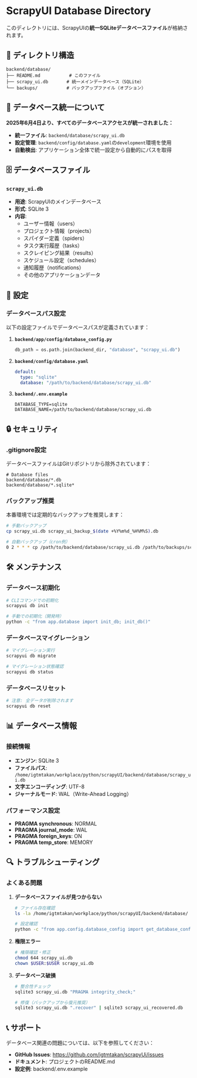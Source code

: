 # ScrapyUI Database Directory

このディレクトリには、ScrapyUIの**統一SQLiteデータベースファイル**が格納されます。

## 📁 ディレクトリ構造

```
backend/database/
├── README.md           # このファイル
├── scrapy_ui.db       # 統一メインデータベース（SQLite）
└── backups/           # バックアップファイル（オプション）
```

## 🔄 データベース統一について

**2025年6月4日より、すべてのデータベースアクセスが統一されました：**

- **統一ファイル**: `backend/database/scrapy_ui.db`
- **設定管理**: `backend/config/database.yaml`の`development`環境を使用
- **自動検出**: アプリケーション全体で統一設定から自動的にパスを取得

## 🗄️ データベースファイル

### `scrapy_ui.db`
- **用途**: ScrapyUIのメインデータベース
- **形式**: SQLite 3
- **内容**: 
  - ユーザー情報（users）
  - プロジェクト情報（projects）
  - スパイダー定義（spiders）
  - タスク実行履歴（tasks）
  - スクレイピング結果（results）
  - スケジュール設定（schedules）
  - 通知履歴（notifications）
  - その他のアプリケーションデータ

## 🔧 設定

### データベースパス設定
以下の設定ファイルでデータベースパスが定義されています：

1. **`backend/app/config/database_config.py`**
   ```python
   db_path = os.path.join(backend_dir, "database", "scrapy_ui.db")
   ```

2. **`backend/config/database.yaml`**
   ```yaml
   default:
     type: "sqlite"
     database: "/path/to/backend/database/scrapy_ui.db"
   ```

3. **`backend/.env.example`**
   ```env
   DATABASE_TYPE=sqlite
   DATABASE_NAME=/path/to/backend/database/scrapy_ui.db
   ```

## 🔒 セキュリティ

### .gitignore設定
データベースファイルはGitリポジトリから除外されています：

```gitignore
# Database files
backend/database/*.db
backend/database/*.sqlite*
```

### バックアップ推奨
本番環境では定期的なバックアップを推奨します：

```bash
# 手動バックアップ
cp scrapy_ui.db scrapy_ui_backup_$(date +%Y%m%d_%H%M%S).db

# 自動バックアップ（cron例）
0 2 * * * cp /path/to/backend/database/scrapy_ui.db /path/to/backups/scrapy_ui_$(date +\%Y\%m\%d).db
```

## 🛠️ メンテナンス

### データベース初期化
```bash
# CLIコマンドでの初期化
scrapyui db init

# 手動での初期化（開発時）
python -c "from app.database import init_db; init_db()"
```

### データベースマイグレーション
```bash
# マイグレーション実行
scrapyui db migrate

# マイグレーション状態確認
scrapyui db status
```

### データベースリセット
```bash
# 注意: 全データが削除されます
scrapyui db reset
```

## 📊 データベース情報

### 接続情報
- **エンジン**: SQLite 3
- **ファイルパス**: `/home/igtmtakan/workplace/python/scrapyUI/backend/database/scrapy_ui.db`
- **文字エンコーディング**: UTF-8
- **ジャーナルモード**: WAL（Write-Ahead Logging）

### パフォーマンス設定
- **PRAGMA synchronous**: NORMAL
- **PRAGMA journal_mode**: WAL
- **PRAGMA foreign_keys**: ON
- **PRAGMA temp_store**: MEMORY

## 🔍 トラブルシューティング

### よくある問題

1. **データベースファイルが見つからない**
   ```bash
   # ファイル存在確認
   ls -la /home/igtmtakan/workplace/python/scrapyUI/backend/database/
   
   # 設定確認
   python -c "from app.config.database_config import get_database_config; print(get_database_config().database)"
   ```

2. **権限エラー**
   ```bash
   # 権限確認・修正
   chmod 644 scrapy_ui.db
   chown $USER:$USER scrapy_ui.db
   ```

3. **データベース破損**
   ```bash
   # 整合性チェック
   sqlite3 scrapy_ui.db "PRAGMA integrity_check;"
   
   # 修復（バックアップから復元推奨）
   sqlite3 scrapy_ui.db ".recover" | sqlite3 scrapy_ui_recovered.db
   ```

## 📞 サポート

データベース関連の問題については、以下を参照してください：
- **GitHub Issues**: https://github.com/igtmtakan/scrapyUi/issues
- **ドキュメント**: プロジェクトのREADME.md
- **設定例**: backend/.env.example
